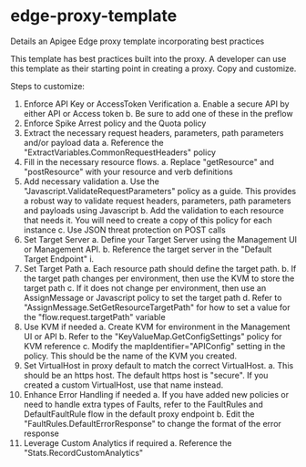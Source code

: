 # edge-proxy-template
Details an Apigee Edge proxy template incorporating best practices

This template has best practices built into the proxy.  A developer can use this template as their starting point in creating a proxy.  Copy and customize.

Steps to customize:

1. Enforce API Key or AccessToken Verification
  a. Enable a secure API by either API or Access token
  b. Be sure to add one of these in the preflow
2. Enforce Spike Arrest policy and the Quota policy
3. Extract the necessary request headers, parameters, path parameters and/or payload data
  a. Reference the "ExtractVariables.CommonRequestHeaders" policy
4. Fill in the necessary resource flows.
  a. Replace "getResource" and "postResource" with your resource and verb definitions
5. Add necessary validation
  a. Use the "Javascript.ValidateRequestParameters" policy as a guide.  This provides a robust way to validate request headers, parameters, path parameters and payloads using Javascript
  b. Add the validation to each resource that needs it.  You will need to create a copy of this policy for each instance
  c. Use JSON threat protection on POST calls
6. Set Target Server
  a. Define your Target Server using the Management UI or Management API.
  b. Reference the target server in the "Default Target Endpoint"
    i. <Server name="TargetServerName"/>
7. Set Target Path
  a. Each resource path should define the target path.
  b. If the target path changes per environment, then use the KVM to store the target path
  c. If it does not change per environment, then use an AssignMessage or Javascript policy to set the target path
  d. Refer to "AssignMessage.SetGetResourceTargetPath" for how to set a value for the "flow.request.targetPath" variable
8. Use KVM if needed
  a. Create KVM for environment in the Management UI or API
  b. Refer to the "KeyValueMap.GetConfigSettings" policy for KVM reference
  c. Modify the mapIdentifier="APIConfig" setting in the policy.  This should be the name of the KVM you created.
9. Set VirtualHost in proxy default to match the correct VirtualHost.
  a. This should be an https host.  The default https host is "secure".  If you created a custom VirtualHost, use that name instead.  
10. Enhance Error Handling if needed
  a. If you have added new policies or need to handle extra types of Faults, refer to the FaultRules and DefaultFaultRule flow in the default proxy endpoint
  b. Edit the "FaultRules.DefaultErrorResponse" to change the format of the error response
11. Leverage Custom Analytics if required
  a. Reference the "Stats.RecordCustomAnalytics"


